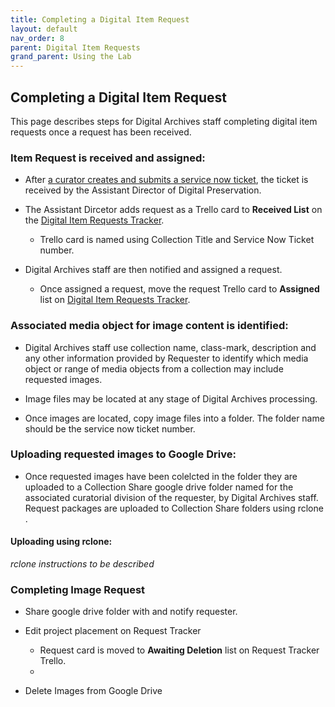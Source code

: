 ```yaml
---
title: Completing a Digital Item Request
layout: default
nav_order: 8
parent: Digital Item Requests
grand_parent: Using the Lab
---
```


## Completing a Digital Item Request
This page describes steps for Digital Archives staff completing digital item requests once a request has been received. 

### Item Request is received and assigned:
* After [a curator creates and submits a service now ticket](making-request.html), the ticket is received by the Assistant Director of Digital Preservation. 
* The Assistant Dircetor adds request as a Trello card to **Received List** on the [Digital Item Requests Tracker](https://trello.com/b/BvWkrdpE/digital-item-requests). 
  * Trello card is named using Collection Title and Service Now Ticket number. 

* Digital Archives staff are then notified and assigned a request.      
  * Once assigned a request, move the request Trello card to **Assigned** list on [Digital Item Requests Tracker](https://trello.com/b/BvWkrdpE/digital-item-requests). 

### Associated media object for image content is identified:
* Digital Archives staff use collection name, class-mark, description and any other information provided by Requester to identify which media object or range of media objects from a collection may include requested images. 
  
* Image files may be located at any stage of Digital Archives processing. 
  
* Once images are located, copy image files into a folder. The folder name should be the service now ticket number. 

### Uploading requested images to Google Drive:
* Once requested images have been colelcted in the folder they are uploaded to a Collection Share google drive folder named for the associated curatorial division of the requester, by Digital Archives staff. Request packages are uploaded to Collection Share folders using rclone . 

#### Uploading using rclone: 
*rclone instructions to be described*

### Completing Image Request

* Share google drive folder with and notify requester. 

* Edit project placement on Request Tracker
  * Request card is moved to **Awaiting Deletion** list on Request Tracker Trello. 
  * 

* Delete Images from Google Drive

